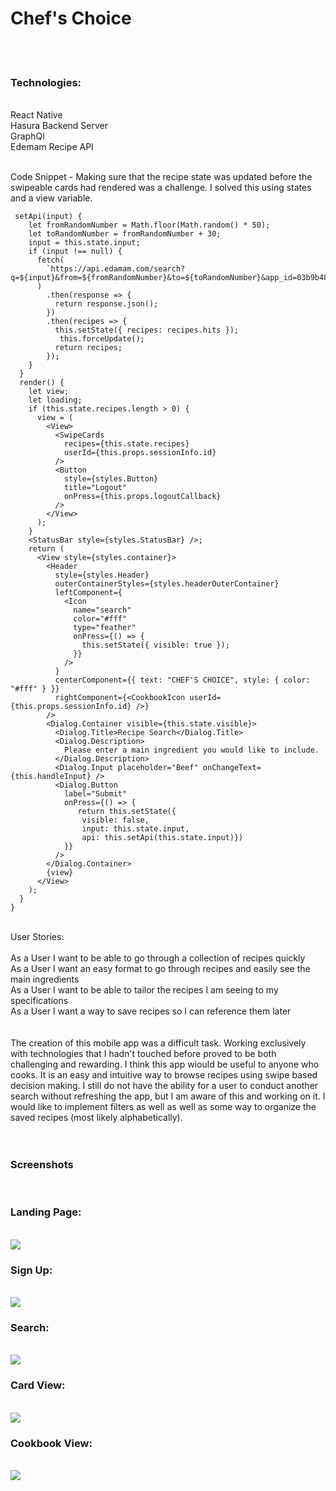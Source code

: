<h1>Chef's Choice</h1>

<br>
<br>
<h3>Technologies:</h3>
<br>
React Native
<br>
Hasura Backend Server
<br>
GraphQl
<br>
Edemam Recipe API
<br>
<br>

Code Snippet - Making sure that the recipe state was updated before the swipeable cards had rendered was a challenge. I solved this using states and a view variable.

```
 setApi(input) {
    let fromRandomNumber = Math.floor(Math.random() * 50);
    let toRandomNumber = fromRandomNumber + 30;
    input = this.state.input;
    if (input !== null) {
      fetch(
        `https://api.edamam.com/search?q=${input}&from=${fromRandomNumber}&to=${toRandomNumber}&app_id=03b9b48e&app_key=b5f03ee3a86824849490d1ffc2d0fa6e`
      )
        .then(response => {
          return response.json();
        })
        .then(recipes => {
          this.setState({ recipes: recipes.hits });
           this.forceUpdate();
          return recipes;
        });
    }
  }
  render() {
    let view;
    let loading;
    if (this.state.recipes.length > 0) {
      view = (
        <View>
          <SwipeCards
            recipes={this.state.recipes}
            userId={this.props.sessionInfo.id}
          />
          <Button
            style={styles.Button}
            title="Logout"
            onPress={this.props.logoutCallback}
          />
        </View>
      );
    }
    <StatusBar style={styles.StatusBar} />;
    return (
      <View style={styles.container}>
        <Header
          style={styles.Header}
          outerContainerStyles={styles.headerOuterContainer}
          leftComponent={
            <Icon
              name="search"
              color="#fff"
              type="feather"
              onPress={() => {
                this.setState({ visible: true });
              }}
            />
          }
          centerComponent={{ text: "CHEF'S CHOICE", style: { color: "#fff" } }}
          rightComponent={<CookbookIcon userId={this.props.sessionInfo.id} />}
        />
        <Dialog.Container visible={this.state.visible}>
          <Dialog.Title>Recipe Search</Dialog.Title>
          <Dialog.Description>
            Please enter a main ingredient you would like to include.
          </Dialog.Description>
          <Dialog.Input placeholder="Beef" onChangeText={this.handleInput} />
          <Dialog.Button
            label="Submit"
            onPress={() => {
               return this.setState({
                visible: false,
                input: this.state.input,
                api: this.setApi(this.state.input)})
            }}
          />
        </Dialog.Container>
        {view}
      </View>
    );
  }
}

```
<br>
User Stories:
<br>
<br>
As a User I want to be able to go through a collection of recipes quickly
<br>
As a User I want an easy format to go through recipes and easily see the main ingredients
<br>
As a User I want to be able to tailor the recipes I am seeing to my specifications
<br>
As a User I want a way to save recipes so I can reference them later

<br>
<br>
<br>
The creation of this mobile app was a difficult task. Working exclusively with technologies that I hadn't touched before proved to be both challenging and rewarding. I think this app wiould be useful to anyone who cooks. It is an easy and intuitive way to browse recipes using swipe based decision making. I still do not have the ability for a user to conduct another search without refreshing the app, but I am aware of this and working on it. I would like to implement filters as well as well as some way to organize the saved recipes (most likely alphabetically).
<br> <br> <br>

<h3>Screenshots</h3>
<br>

<h3>Landing Page:</h3>
<br>
<img src = './readme-assets/WhatsApp Image 2018-07-16 at 9.35.22 PM.jpeg'>
<br>

<h3>Sign Up:</h3>
<br>
<img src = './readme-assets/WhatsApp Image 2018-07-16 at 9.35.42 PM.jpeg'>
<br>

<h3>Search:</h3>
<br>
<img src = './readme-assets/WhatsApp Image 2018-07-16 at 9.36.40 PM.jpeg'>
<br>

<h3>Card View:</h3>
<br>
<img src = './readme-assets/WhatsApp Image 2018-07-16 at 9.37.32 PM.jpeg'>
<br>

<h3>Cookbook View:</h3>
<br>
<img src = './readme-assets/WhatsApp Image 2018-07-16 at 9.38.03 PM.jpeg'>


